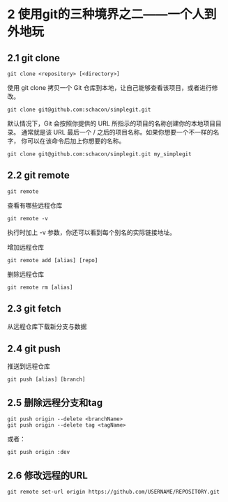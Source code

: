 

# 2 使用git的三种境界之二——一个人到外地玩
## 2.1 git clone 
```
git clone <repository> [<directory>]
```
使用 git clone 拷贝一个 Git 仓库到本地，让自己能够查看该项目，或者进行修改。
```
git clone git@github.com:schacon/simplegit.git
```
默认情况下，Git 会按照你提供的 URL 所指示的项目的名称创建你的本地项目目录。 通常就是该 URL 最后一个 / 之后的项目名称。如果你想要一个不一样的名字， 你可以在该命令后加上你想要的名称。
```
git clone git@github.com:schacon/simplegit.git my_simplegit
```

## 2.2 git remote
```
git remote
```
查看有哪些远程仓库

```
git remote -v
```
执行时加上 -v 参数，你还可以看到每个别名的实际链接地址。

增加远程仓库
```
git remote add [alias] [repo]
```

删除远程仓库
```
git remote rm [alias]
```

## 2.3 git fetch
从远程仓库下载新分支与数据


## 2.4 git push
推送到远程仓库
```
git push [alias] [branch]
```

## 2.5 删除远程分支和tag
```
git push origin --delete <branchName>
git push origin --delete tag <tagName>
```
或者：
```
git push origin :dev
```

## 2.6 修改远程的URL
```
git remote set-url origin https://github.com/USERNAME/REPOSITORY.git
```